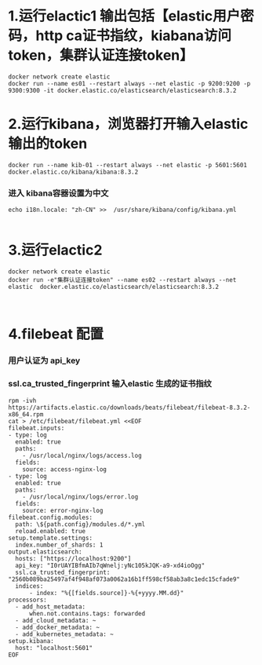# 1.运行elactic1 输出包括【elastic用户密码，http ca证书指纹，kiabana访问token，集群认证连接token】
~~~shell
docker network create elastic
docker run --name es01 --restart always --net elastic -p 9200:9200 -p 9300:9300 -it docker.elastic.co/elasticsearch/elasticsearch:8.3.2
~~~

# 2.运行kibana，浏览器打开输入elastic输出的token
~~~shell
docker run --name kib-01 --restart always --net elastic -p 5601:5601 docker.elastic.co/kibana/kibana:8.3.2
~~~
### 进入 kibana容器设置为中文
~~~shell
echo i18n.locale: "zh-CN" >>  /usr/share/kibana/config/kibana.yml


~~~
# 3.运行elactic2 
~~~shell
docker network create elastic
docker run -e"集群认证连接token" --name es02 --restart always --net elastic  docker.elastic.co/elasticsearch/elasticsearch:8.3.2



~~~
# 4.filebeat 配置
### 用户认证为 api_key
### ssl.ca_trusted_fingerprint 输入elastic 生成的证书指纹
~~~shell
rpm -ivh https://artifacts.elastic.co/downloads/beats/filebeat/filebeat-8.3.2-x86_64.rpm
cat > /etc/filebeat/filebeat.yml <<EOF
filebeat.inputs:
- type: log 
  enabled: true
  paths:
    - /usr/local/nginx/logs/access.log
  fields:
    source: access-nginx-log
- type: log 
  enabled: true
  paths:
    - /usr/local/nginx/logs/error.log
  fields:
    source: error-nginx-log
filebeat.config.modules:
  path: \${path.config}/modules.d/*.yml
  reload.enabled: true
setup.template.settings:
  index.number_of_shards: 1
output.elasticsearch:
  hosts: ["https://localhost:9200"]
  api_key: "I0rUAYIBfmAIb7qWnelj:yNc105kJQK-a9-xd4ioOgg"
  ssl.ca_trusted_fingerprint: "2560b089ba25497af4f948af073a0062a16b1ff598cf58ab3a8c1edc15cfade9"
  indices:
      - index: "%{[fields.source]}-%{+yyyy.MM.dd}"
processors:
  - add_host_metadata:
      when.not.contains.tags: forwarded
  - add_cloud_metadata: ~
  - add_docker_metadata: ~
  - add_kubernetes_metadata: ~
setup.kibana:
  host: "localhost:5601"
EOF
~~~

